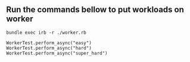 
## Run the commands bellow to put workloads on worker
```
bundle exec irb -r ./worker.rb
```
```
WorkerTest.perform_async("easy")
WorkerTest.perform_async("hard")
WorkerTest.perform_async("super_hard")
```

